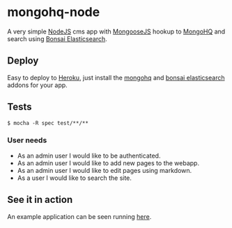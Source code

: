 mongohq-node
============

A very simple [NodeJS](http://nodejs.org/) cms app with [MongooseJS](http://mongoosejs.com/) hookup to [MongoHQ](https://www.mongohq.com) and search using [Bonsai Elasticsearch](http://www.bonsai.io/).

## Deploy
Easy to deploy to [Heroku](https://www.heroku.com/), just install the [mongohq](https://addons.heroku.com/mongohq) and [bonsai elasticsearch](https://addons.heroku.com/bonsai) addons for your app.

## Tests
  `$ mocha -R spec test/**/**`

### User needs

- As an admin user I would like to be authenticated.
- As an admin user I would like to add new pages to the webapp.
- As an admin user I would like to edit pages using markdown.
- As a user I would like to search the site.

## See it in action
An example application can be seen running [here](http://laingsolutions.com).
